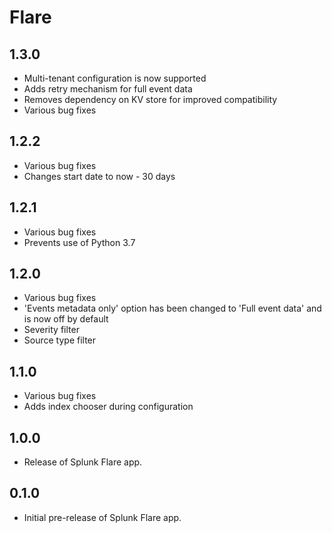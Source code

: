 # Flare

1.3.0
-----
* Multi-tenant configuration is now supported
* Adds retry mechanism for full event data
* Removes dependency on KV store for improved compatibility
* Various bug fixes

1.2.2
-----
* Various bug fixes
* Changes start date to now - 30 days

1.2.1
-----
* Various bug fixes
* Prevents use of Python 3.7

1.2.0
-----
* Various bug fixes
* 'Events metadata only' option has been changed to 'Full event data' and is now off by default
* Severity filter
* Source type filter

1.1.0
-----
* Various bug fixes
* Adds index chooser during configuration

1.0.0
-----
* Release of Splunk Flare app.

0.1.0
-----
* Initial pre-release of Splunk Flare app.
